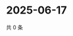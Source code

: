 # 2025-06-17

共 0 条

<!-- BEGIN ZHIHUVIDEO -->
<!-- 最后更新时间 Tue Jun 17 2025 07:10:56 GMT+0800 (China Standard Time) -->

<!-- END ZHIHUVIDEO -->
